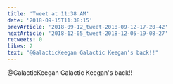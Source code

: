 ```yaml
---
title: 'Tweet at 11:38 AM'
date: '2018-09-15T11:38:15'
prevArticle: '2018-09-12_tweet-2018-09-12-17-20-42'
nextArticle: '2018-12-05_tweet-2018-12-05-19-08-27'
retweets: 0
likes: 2
text: "@GalacticKeegan Galactic Keegan's back!!"
---
```

@GalacticKeegan Galactic Keegan's back!!